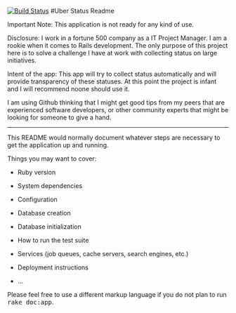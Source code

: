 [![Build Status](https://travis-ci.org/geokira/UberStatus.svg?branch=master)](https://travis-ci.org/geokira/UberStatus)
#Uber Status Readme

Important Note: This application is not ready for any kind of use. 

Disclosure: I work in a fortune 500 company as a IT Project Manager. I am a rookie when it comes to Rails development. The only purpose of this project here is to solve a challenge I have at work with collecting status on large initiatives. 

Intent of the app: This app will try to collect status automatically and will provide transparency of these statuses. At this point the project is infant and I will recommend noone should use it. 

I am using Github thinking that I might get good tips from my peers that are experienced software developers, or other community experts that might be looking for someone to give a hand. 

----

This README would normally document whatever steps are necessary to get the
application up and running.

Things you may want to cover:

* Ruby version

* System dependencies

* Configuration

* Database creation

* Database initialization

* How to run the test suite

* Services (job queues, cache servers, search engines, etc.)

* Deployment instructions

* ...


Please feel free to use a different markup language if you do not plan to run
<tt>rake doc:app</tt>.
